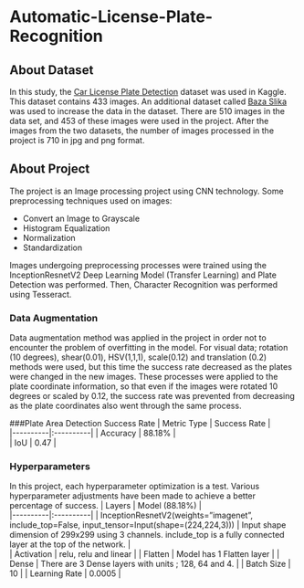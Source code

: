 # Automatic-License-Plate-Recognition

## About Dataset
In this study, the <a href="https://www.kaggle.com/datasets/andrewmvd/car-plate-detection" target="_blank"> Car License Plate Detection</a> dataset was used in Kaggle. This dataset contains 433 images. An additional dataset called <a href="http://www.zemris.fer.h" target="_blank">  Baza Slika</a> was used to increase the data in the dataset. There are 510 images in the data set, and 453 of these images were used in the project. After the images from the two datasets, the number of images processed in the project is 710 in jpg and png format.


## About Project
The project is an Image processing project using CNN technology. Some preprocessing techniques used on images:
* Convert an Image to Grayscale
* Histogram Equalization
* Normalization
* Standardization

Images undergoing preprocessing processes were trained using the InceptionResnetV2 Deep Learning Model (Transfer Learning) and Plate Detection was performed. Then, Character Recognition was performed using Tesseract.


### Data Augmentation
Data augmentation method was applied in the project in order not to encounter the problem of overfitting in the model. For visual data; rotation (10 degrees), shear(0.01), HSV(1,1,1), scale(0.12) and translation (0.2) methods were used, but this time the success rate decreased as the plates were changed in the new images. These processes were applied to the plate coordinate information, so that even if the images were rotated 10 degrees or scaled by 0.12, the success rate was prevented from decreasing as the plate coordinates also went through the same process.


 ###Plate Area Detection Success Rate
| Metric Type    |      Success Rate      |  
|----------|:----------|
| Accuracy  | 88.18% |  
| IoU  | 0.47 | 


### Hyperparameters
In this project, each hyperparameter optimization is a test. Various hyperparameter adjustments have been made to achieve a better percentage of success.
| Layers   |      Model (88.18%)      |  
|----------|:----------|
| InceptionResnetV2(weights=”imagenet”, include_top=False, input_tensor=Input(shape=(224,224,3)))  | Input shape dimension of 299x299 using 3 channels. include_top is a fully connected layer at the top of the network. |  
| Activation | relu, relu and linear | 
| Flatten | Model has 1 Flatten layer | 
| Dense | There are 3 Dense layers with units ; 128, 64 and 4. | 
| Batch Size | 10 | 
| Learning Rate | 0.0005 | 




